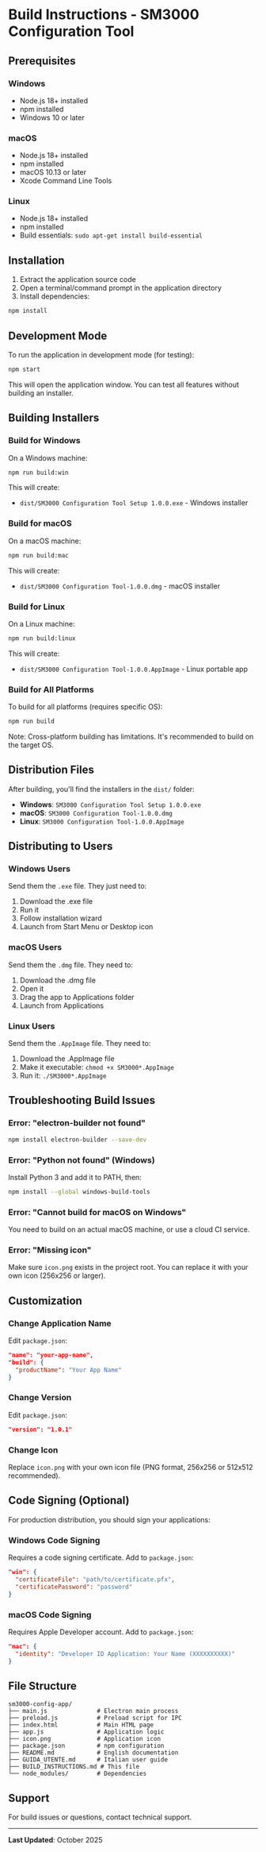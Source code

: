 # Build Instructions - SM3000 Configuration Tool

## Prerequisites

### Windows
- Node.js 18+ installed
- npm installed
- Windows 10 or later

### macOS
- Node.js 18+ installed
- npm installed
- macOS 10.13 or later
- Xcode Command Line Tools

### Linux
- Node.js 18+ installed
- npm installed
- Build essentials: `sudo apt-get install build-essential`

## Installation

1. Extract the application source code
2. Open a terminal/command prompt in the application directory
3. Install dependencies:

```bash
npm install
```

## Development Mode

To run the application in development mode (for testing):

```bash
npm start
```

This will open the application window. You can test all features without building an installer.

## Building Installers

### Build for Windows

On a Windows machine:

```bash
npm run build:win
```

This will create:
- `dist/SM3000 Configuration Tool Setup 1.0.0.exe` - Windows installer

### Build for macOS

On a macOS machine:

```bash
npm run build:mac
```

This will create:
- `dist/SM3000 Configuration Tool-1.0.0.dmg` - macOS installer

### Build for Linux

On a Linux machine:

```bash
npm run build:linux
```

This will create:
- `dist/SM3000 Configuration Tool-1.0.0.AppImage` - Linux portable app

### Build for All Platforms

To build for all platforms (requires specific OS):

```bash
npm run build
```

Note: Cross-platform building has limitations. It's recommended to build on the target OS.

## Distribution Files

After building, you'll find the installers in the `dist/` folder:

- **Windows**: `SM3000 Configuration Tool Setup 1.0.0.exe`
- **macOS**: `SM3000 Configuration Tool-1.0.0.dmg`
- **Linux**: `SM3000 Configuration Tool-1.0.0.AppImage`

## Distributing to Users

### Windows Users
Send them the `.exe` file. They just need to:
1. Download the .exe file
2. Run it
3. Follow installation wizard
4. Launch from Start Menu or Desktop icon

### macOS Users
Send them the `.dmg` file. They need to:
1. Download the .dmg file
2. Open it
3. Drag the app to Applications folder
4. Launch from Applications

### Linux Users
Send them the `.AppImage` file. They need to:
1. Download the .AppImage file
2. Make it executable: `chmod +x SM3000*.AppImage`
3. Run it: `./SM3000*.AppImage`

## Troubleshooting Build Issues

### Error: "electron-builder not found"
```bash
npm install electron-builder --save-dev
```

### Error: "Python not found" (Windows)
Install Python 3 and add it to PATH, then:
```bash
npm install --global windows-build-tools
```

### Error: "Cannot build for macOS on Windows"
You need to build on an actual macOS machine, or use a cloud CI service.

### Error: "Missing icon"
Make sure `icon.png` exists in the project root. You can replace it with your own icon (256x256 or larger).

## Customization

### Change Application Name
Edit `package.json`:
```json
"name": "your-app-name",
"build": {
  "productName": "Your App Name"
}
```

### Change Version
Edit `package.json`:
```json
"version": "1.0.1"
```

### Change Icon
Replace `icon.png` with your own icon file (PNG format, 256x256 or 512x512 recommended).

## Code Signing (Optional)

For production distribution, you should sign your applications:

### Windows Code Signing
Requires a code signing certificate. Add to `package.json`:
```json
"win": {
  "certificateFile": "path/to/certificate.pfx",
  "certificatePassword": "password"
}
```

### macOS Code Signing
Requires Apple Developer account. Add to `package.json`:
```json
"mac": {
  "identity": "Developer ID Application: Your Name (XXXXXXXXXX)"
}
```

## File Structure

```
sm3000-config-app/
├── main.js              # Electron main process
├── preload.js           # Preload script for IPC
├── index.html           # Main HTML page
├── app.js               # Application logic
├── icon.png             # Application icon
├── package.json         # npm configuration
├── README.md            # English documentation
├── GUIDA_UTENTE.md      # Italian user guide
├── BUILD_INSTRUCTIONS.md # This file
└── node_modules/        # Dependencies
```

## Support

For build issues or questions, contact technical support.

---

**Last Updated**: October 2025
